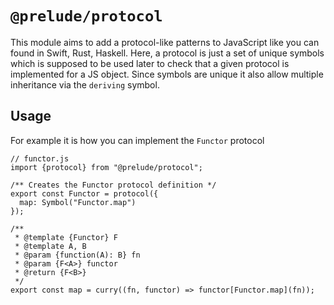 # `@prelude/protocol`

This module aims to add a protocol-like patterns to JavaScript like you can found in Swift, Rust, Haskell. Here, a protocol is just a set of unique symbols which is supposed to be used later to check that a given protocol is implemented for a JS object. Since symbols are unique it also allow multiple inheritance via the `deriving` symbol.

## Usage

For example it is how you can implement the `Functor` protocol

```
// functor.js
import {protocol} from "@prelude/protocol";

/** Creates the Functor protocol definition */
export const Functor = protocol({
  map: Symbol("Functor.map")
});

/**
 * @template {Functor} F
 * @template A, B
 * @param {function(A): B} fn
 * @param {F<A>} functor
 * @return {F<B>}
 */
export const map = curry((fn, functor) => functor[Functor.map](fn));
```
